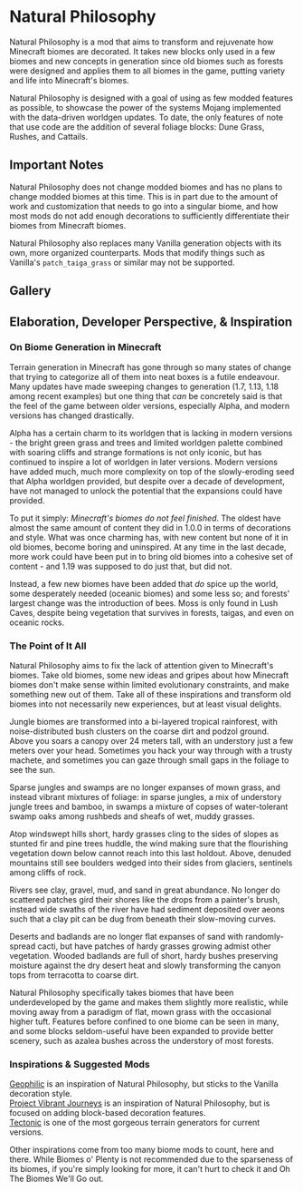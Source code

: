# Natural Philosophy

Natural Philosophy is a mod that aims to transform and rejuvenate how Minecraft biomes are decorated. It takes new blocks only used in a few biomes and new concepts in generation since old biomes such as forests were designed and applies them to all biomes in the game, putting variety and life into Minecraft's biomes.

Natural Philosophy is designed with a goal of using as few modded features as possible, to showcase the power of the systems Mojang implemented with the data-driven worldgen updates. To date, the only features of note that use code are the addition of several foliage blocks: Dune Grass, Rushes, and Cattails.

## Important Notes

Natural Philosophy does not change modded biomes and has no plans to change modded biomes at this time. This is in part due to the amount of work and customization that needs to go into a singular biome, and how most mods do not add enough decorations to sufficiently differentiate their biomes from Minecraft biomes.

Natural Philosophy also replaces many Vanilla generation objects with its own, more organized counterparts. Mods that modify things such as Vanilla's `patch_taiga_grass` or similar may not be supported.

## Gallery

## Elaboration, Developer Perspective, & Inspiration

### On Biome Generation in Minecraft

Terrain generation in Minecraft has gone through so many states of change that trying to categorize all of them into neat boxes is a futile endeavour. Many updates have made sweeping changes to generation (1.7, 1.13, 1.18 among recent examples) but one thing that _can_ be concretely said is that the feel of the game between older versions, especially Alpha, and modern versions has changed drastically. 

Alpha has a certain charm to its worldgen that is lacking in modern versions - the bright green grass and trees and limited worldgen palette combined with soaring cliffs and strange formations is not only iconic, but has continued to inspire a lot of worldgen in later versions. Modern versions have added much, much more complexity on top of the slowly-eroding seed that Alpha worldgen provided, but despite over a decade of development, have not managed to unlock the potential that the expansions could have provided.

To put it simply: _Minecraft's biomes do not feel finished_. The oldest have almost the same amount of content they did in 1.0.0 in terms of decorations and style. What was once charming has, with new content but none of it in old biomes, become boring and uninspired. At any time in the last decade, more work could have been put in to bring old biomes into a cohesive set of content - and 1.19 was supposed to do just that, but did not.

Instead, a few new biomes have been added that _do_ spice up the world, some desperately needed (oceanic biomes) and some less so; and forests' largest change was the introduction of bees. Moss is only found in Lush Caves, despite being vegetation that survives in forests, taigas, and even on oceanic rocks.

### The Point of It All

Natural Philosophy aims to fix the lack of attention given to Minecraft's biomes. Take old biomes, some new ideas and gripes about how Minecraft biomes don't make sense within limited evolutionary constraints, and make something new out of them. Take all of these inspirations and transform old biomes into not necessarily new experiences, but at least visual delights. 

Jungle biomes are transformed into a bi-layered tropical rainforest, with noise-distributed bush clusters on the coarse dirt and podzol ground. Above you soars a canopy over 24 meters tall, with an understory just a few meters over your head. Sometimes you hack your way through with a trusty machete, and sometimes you can gaze through small gaps in the foliage to see the sun.

Sparse jungles and swamps are no longer expanses of mown grass, and instead vibrant mixtures of foliage: in sparse jungles, a mix of understory jungle trees and bamboo, in swamps a mixture of copses of water-tolerant swamp oaks among rushbeds and sheafs of wet, muddy grasses.

Atop windswept hills short, hardy grasses cling to the sides of slopes as stunted fir and pine trees huddle, the wind making sure that the flourishing vegetation down below cannot reach into this last holdout. Above, denuded mountains still see boulders wedged into their sides from glaciers, sentinels among cliffs of rock.

Rivers see clay, gravel, mud, and sand in great abundance. No longer do scattered patches gird their shores like the drops from a painter's brush, instead wide swaths of the river have had sediment deposited over aeons such that a clay pit can be dug from beneath their slow-moving curves.

Deserts and badlands are no longer flat expanses of sand with randomly-spread cacti, but have patches of hardy grasses growing admist other vegetation. Wooded badlands are full of short, hardy bushes preserving moisture against the dry desert heat and slowly transforming the canyon tops from terracotta to coarse dirt.

Natural Philosophy specifically takes biomes that have been underdeveloped by the game and makes them slightly more realistic, while moving away from a paradigm of flat, mown grass with the occasional higher tuft. Features before confined to one biome can be seen in many, and some blocks seldom-useful have been expanded to provide better scenery, such as azalea bushes across the understory of most forests.

### Inspirations & Suggested Mods

[Geophilic](https://modrinth.com/datapack/geophilic) is an inspiration of Natural Philosophy, but sticks to the Vanilla decoration style.    
[Project Vibrant Journeys](https://www.curseforge.com/minecraft/mc-mods/project-vibrant-journeys) is an inspiration of Natural Philosophy, but is focused on adding block-based decoration features.   
[Tectonic](https://modrinth.com/datapack/tectonic) is one of the most gorgeous terrain generators for current versions.

Other inspirations come from too many biome mods to count, here and there. While Biomes o' Plenty is not recommended due to the sparseness of its biomes, if you're simply looking for more, it can't hurt to check it and Oh The Biomes We'll Go out.


